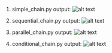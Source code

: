 1. simple_chain.py output:
![alt text](image.png)

2. sequential_chain.py output:
![alt text](sequential_chain.png)

3. parallel_chain.py output:
![alt text](parallel_chain.png)

4. conditional_chain.py output:
![alt text](conditional_chain.png)


